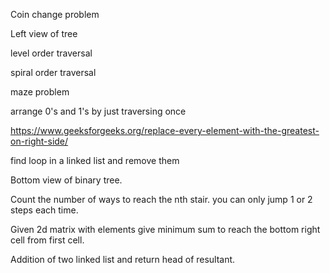 Coin change problem

Left view of tree

level order traversal

spiral order traversal

maze problem

arrange 0's and 1's by just traversing once

https://www.geeksforgeeks.org/replace-every-element-with-the-greatest-on-right-side/

find loop in a linked list and remove them

Bottom view of binary tree.  

Count the number of ways to reach the nth stair. you can only jump 1 or 2 steps each time.  

Given 2d matrix with elements give minimum sum to reach the bottom right cell from first cell.

Addition of two linked list and return head of resultant. 

